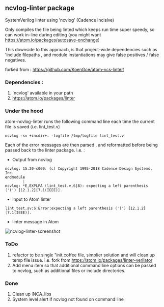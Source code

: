 ## ncvlog-linter package


SystemVerilog linter using 'ncvlog' (Cadence Incisive) 

Only compiles the file being linted which keeps run time super speedy, so can work in-line during editing  (you might want https://atom.io/packages/autosave-onchange)

This downside to this approach, is that project-wide dependencies such as  'include filepaths , and module instantiations may give false positives / false negatives.

forked from :  https://github.com/KoenGoe/atom-vcs-linter)

### Dependencies :

1. 'ncvlog' available in your path
1. https://atom.io/packages/linter

### Under the hood

atom-ncvlog-linter runs the following command line each time the current file is saved (i.e. lint_test.v)

```
ncvlog -sv +incdir+. -logfile /tmp/logfile lint_test.v
```

Each of the error messages are then parsed , and reformatted before being passed back to the linter package. I.e. :  

* Output from ncvlog 

```
ncvlog: 15.20-s060: (c) Copyright 1995-2018 Cadence Design Systems, Inc.
endmodule 
        |
ncvlog: *E,EXPLPA (lint_test.v,6|8): expecting a left parenthesis ('(') [12.1.2][7.1(IEEE)].
```

* input to Atom linter

```
lint_test.sv:6:Error:expecting a left parenthesis ('(') [12.1.2][7.1(IEEE)].
```

* linter message in Atom

![ncvlog-linter-screenshot](https://user-images.githubusercontent.com/68588485/91172343-ed2f2800-e6d3-11ea-8c56-accab977e416.png)

### ToDo

1. refactor to be single "init.coffee file, simplier solution and will clean up temp file issue. i.e. fork from https://atom.io/packages/linter-verilator
1. Add menu item so that additional command line options can be passed to ncvlog, such as additional files or include directories.

### Done 
1. Clean up INCA_libs
1. System level alert if ncvlog not found on command line
